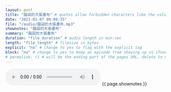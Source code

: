 ```yaml
---
layout: post
title: "腦袋的大張畫布" # quotes allow forbidden characters like the colon
date: "2021-01-07 09:09:35"
file: "/audio/腦袋的大張畫布.mp3"
shownotes: "腦袋的大張畫布"
summary: "腦袋的大張畫布"
duration: "file_duration" # audio length in min:sec
length: "file_length" # filesize in bytes
explicit: "no" # change to yes to flag with the explicit tag
block: "no" # change to yes to keep an episode from showing up in iTunes
# permalink: /1 # will be the ending part of the pages URL, delete to default to the title
---
```


<audio controls>
<source src="{{site.url}}{{site.baseurl}}{{ page.file }}" type="audio/x-mp3">
Your browser does not support the audio element.
</audio>
{{ page.shownotes }}
